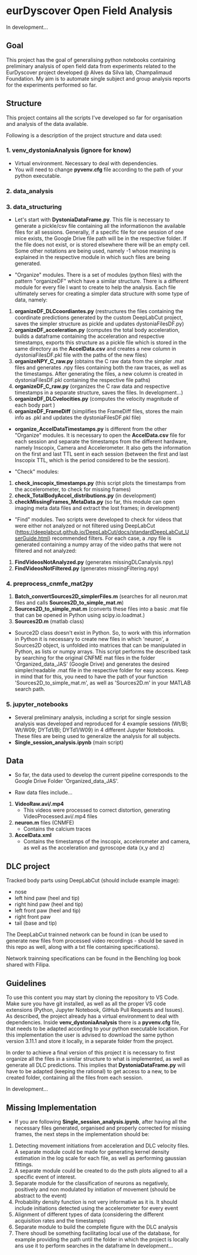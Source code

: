# eurDyscover Open Field Analysis

In development...

## Goal
This project has the goal of generalising python notebooks containing preliminary analysis of open field data from experiments related to the EurDyscover project developed @ Alves da Silva lab, Champalimaud Foundation. My aim is to automate single subject and group analysis reports for the experiments performed so far.
## Structure
This project contains all the scripts I've developed so far for organisation and analysis of the data available.

Following is a description of the project structure and data used:

### 1. venv_dystoniaAnalysis (ignore for know)
- Virtual environment. Necessary to deal with dependencies.
- You will need to change **pyvenv.cfg** file according to the path of your python executable.

### 2. data_analysis

### 3. data_structuring
- Let's start with **DystoniaDataFrame.py**. This file is necessary to generate a pickle/csv file containing all the informationon the available files for all sessions. Generally, if a specific file for one session of one mice exists, the Google Drive file path will be in the respective folder. If the file does not exist, or is stored elsewhere there will be an empty cell. Some other notations are being used, namely -1 whose meaning is explained in the respective module in which such files are being generated. 

- "Organize" modules. There is a set of modules (python files) with the pattern "organizeDF" which have a similar structure. There is a different module for every file I want to create to help the analysis. Each file ultimately serves for creating a simpler data structure with some type of data, namely:
1. **organizeDF_DLCcoordiantes.py** (restructures the files containing the coordinate predictions generated by the custom DeepLabCut project, saves the simpler structure as pickle and updates dystoniaFilesDF.py)
2. **organizeDF_acceleration.py** (computes the total body acceleration, builds a dataframe containing the acceleration and respective timestamps, exports this structure as a pickle file which is stored in the same directory as the **AccelData.csv** and creates a new column in dystoniaFilesDF.pkl file with the paths of the new files)
3. **organizeNPY_C_raw.py** (obtains the C raw data from the simpler .mat files and generates .npy files containing both the raw traces, as well as the timestamps. After generating the files, a new column is created in dystoniaFilesDF.pkl containing the respective file paths) 
4. **organizeDF_C_raw.py** (organizes the C raw data and respective timestamps in a separate structure, saves the files. In development...)
5. **organizeDF_DLCvelocities.py** (computes the velocity magnitude of each body part )
6. **organizeDF_FrameDiff** (simplifies the FrameDiff files, stores the main info as .pkl and updates the dystoniaFilesDF.pkl file)

- **organize_AccelDataTimestamps.py** is different from the other "Organize" modules. It is necessary to open the **AccelData.csv** file for each session and separate the timestamps from the different hardware, namely Inscopix, Camera and Accelerometer. It also gets the information on the first and last TTL sent in each session (between the first and last Inscopix TTL, which is the period considered to be the session).
 
- "Check" modules:
1. **check_inscopix_timestamps.py** (this script plots the timestamps from the accelerometer, to check for missing frames)
2. **check_TotalBodyAccel_distributions.py** (in development)
3. **checkMissingFrames_MetaData.py** (so far, this module can open imaging meta data files and extract the lost frames; in development)

- "Find" modules. Two scripts were developed to check for videos that were either not analyzed or not filtered using DeepLabCut (https://deeplabcut.github.io/DeepLabCut/docs/standardDeepLabCut_UserGuide.html) recommended filters. For each case, a .npy file is generated containing a numpy array of the video paths that were not filtered and not analyzed:
1. **FindVideosNotAnalyzed.py** (generates missingDLCanalysis.npy)
2. **FindVideosNotFiltered.py** (generates missingFiltering.npy)

### 4. preprocess_cnmfe_mat2py
1. **Batch_convertSources2D_simplerFiles.m** (searches for all neuron.mat files and calls **Sources2D_to_simple_mat.m**)
2. **Sources2D_to_simple_mat.m** (converts these files into a basic .mat file that can be opened in Python using scipy.io.loadmat.)
3. **Sources2D.m** (matlab class)

- Source2D class doesn't exist in Python. So, to work with this information in Python it is necessary to create new files in which 'neuron', a Sources2D object, is unfolded into matrices that can be manipulated in Python, as lists or numpy arrays. This script performs the described task by searching for the original CNFME mat files in the folder 'Organized_data_JAS' (Google Drive) and generates the desired simpler/readable .mat file in the respective folder for easy access. Keep in mind that for this, you need to have the path of your function 'Sources2D_to_simple_mat.m', as well as 'Sources2D.m' in your MATLAB search path.

### 5. jupyter_notebooks
- Several preliminary analysis, including a script for single session analysis was developed and reproduced for 4 example sessions (Wt/Bl; Wt/W09; DYTd1/Bl; DYTd1/W09) in 4 different Jupyter Notebooks. These files are being used to generalize the analysis for all subjects.
- **Single_session_analysis.ipynb** (main script)

## Data 

- So far, the data used to develop the current pipeline corresponds to the Google Drive Folder 'Organized_data_JAS'. 

- Raw data files include...
1. **VideoRaw.avi/.mp4**
    - This videos were processed to correct distortion, generating VideoProcessed.avi/.mp4 files
2. **neuron.m** files (CNMFE)
    - Contains the calcium traces
3. **AccelData.xml**
    - Contains the timestamps of the inscopix, accelerometer and camera, as well as the acceleration and gyroscope data (x,y and z)

## DLC project

Tracked body parts using DeepLabCut (should include example image):
- nose
- left hind paw (heel and tip)
- right hind paw (heel and tip)
- left front paw (heel and tip)
- right front paw
- tail (base and tip)

The DeepLabCut trainned network can be found in  (can be used to generate new files from processed video recordings - should be saved in this repo as well, along with a txt file containing specifications).

Network trainning specifications can be found in the Benchling log book shared with Filipa.

## Guidelines

To use this content you may start by cloning the repository to VS Code. Make sure you have git installed, as well as all the proper VS code extensions (Python, Jupyter Notebook, GitHub Pull Requests and Issues). As described, the project already has a virtual environment to deal with dependencies. Inside **venv_dystoniaAnalysis** there is a **pyvenv.cfg** file, that needs to be adapted according to your python executable location. For this implementation the user is advised to download the same python version 3.11.1 and store it locally, in a separate folder from the project.

In order to achieve a final version of this project it is necessary to first organize all the files in a similar structure to what is implemented, as well as generate all DLC predictions. This implies that **DystoniaDataFrame.py** will have to be adapted (keeping the rational) to get access to a new, to be created folder, containing all the files from each session.

In development...

## Missing Implementation

- If you are following **Single_session_analysis.ipynb**, after having all the necessary files generated, organised and properly corrected for missing frames, the next steps in the implementation should be:
1. Detecting movement initiations from acceleration and DLC velocity files. A separate module could be made for generating kernel density estimation in the log scale for each file, as well as performing gaussian fittings.
2. A separate module could be created to do the psth plots aligned to all a specific event of interest.
3. Separate module for the classification of neurons as negatively, positively and non modulated by initiation of movement (should be abstract to the event)
4. Probability density function is not very informative as it is. It should include initiations detected using the accelerometer for every event
5. Alignment of different types of data (considering the different acquisition rates and the timestamps)
6. Separate module to build the complete figure with the DLC analysis
7. There shoudl be something facilitating local use of the database, for example providing the path until the folder in which the project is locally ans use it to perform searches in the dataframe
In development...

